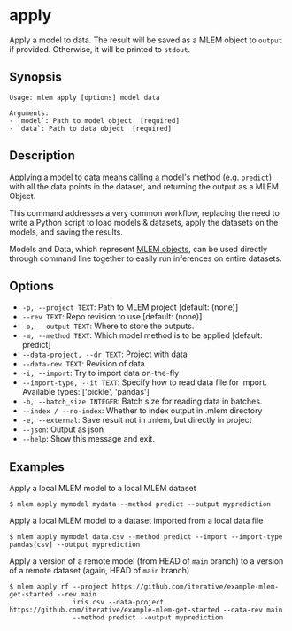 # apply

Apply a model to data. The result will be saved as a MLEM object to `output` if
provided. Otherwise, it will be printed to `stdout`.

## Synopsis

```usage
Usage: mlem apply [options] model data

Arguments:
- `model`: Path to model object  [required]
- `data`: Path to data object  [required]
```

## Description

Applying a model to data means calling a model's method (e.g. `predict`) with
all the data points in the dataset, and returning the output as a MLEM Object.

This command addresses a very common workflow, replacing the need to write a
Python script to load models & datasets, apply the datasets on the models, and
saving the results.

Models and Data, which represent
[MLEM objects](/doc/user-guide/basic-concepts#mlem-objects), can be used
directly through command line together to easily run inferences on entire
datasets.

## Options

- `-p, --project TEXT`: Path to MLEM project  [default: (none)]
- `--rev TEXT`: Repo revision to use  [default: (none)]
- `-o, --output TEXT`: Where to store the outputs.
- `-m, --method TEXT`: Which model method is to be applied  [default: predict]
- `--data-project, --dr TEXT`: Project with data
- `--data-rev TEXT`: Revision of data
- `-i, --import`: Try to import data on-the-fly
- `--import-type, --it TEXT`: Specify how to read data file for import. Available types: ['pickle', 'pandas']
- `-b, --batch_size INTEGER`: Batch size for reading data in batches.
- `--index / --no-index`: Whether to index output in .mlem directory
- `-e, --external`: Save result not in .mlem, but directly in project
- `--json`: Output as json
- `--help`: Show this message and exit.

## Examples

Apply a local MLEM model to a local MLEM dataset

```cli
$ mlem apply mymodel mydata --method predict --output myprediction
```

Apply a local MLEM model to a dataset imported from a local data file

```cli
$ mlem apply mymodel data.csv --method predict --import --import-type pandas[csv] --output myprediction
```

Apply a version of a remote model (from HEAD of `main` branch) to a version of a
remote dataset (again, HEAD of `main` branch)

```cli
$ mlem apply rf --project https://github.com/iterative/example-mlem-get-started --rev main
                iris.csv --data-project https://github.com/iterative/example-mlem-get-started --data-rev main
                --method predict --output myprediction
```
